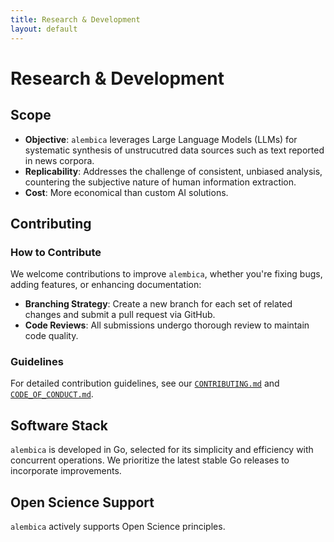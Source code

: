 ```yaml
---
title: Research & Development
layout: default
---
```


# Research & Development

## Scope
- **Objective**: `alembica` leverages Large Language Models (LLMs) for systematic synthesis of unstrucutred data sources such as text reported in news corpora.
- **Replicability**: Addresses the challenge of consistent, unbiased analysis, countering the subjective nature of human information extraction.
- **Cost**: More economical than custom AI solutions.

## Contributing

### How to Contribute
We welcome contributions to improve `alembica`, whether you're fixing bugs, adding features, or enhancing documentation:
- **Branching Strategy**: Create a new branch for each set of related changes and submit a pull request via GitHub.
- **Code Reviews**: All submissions undergo thorough review to maintain code quality.

### Guidelines
For detailed contribution guidelines, see our [`CONTRIBUTING.md`](CONTRIBUTING.md) and [`CODE_OF_CONDUCT.md`](CODE_OF_CONDUCT.md).

## Software Stack

`alembica` is developed in Go, selected for its simplicity and efficiency with concurrent operations. We prioritize the latest stable Go releases to incorporate improvements.


## Open Science Support
`alembica` actively supports Open Science principles.



<div id="wcb" class="carbonbadge"></div>
<script src="https://unpkg.com/website-carbon-badges@1.1.3/b.min.js" defer></script>